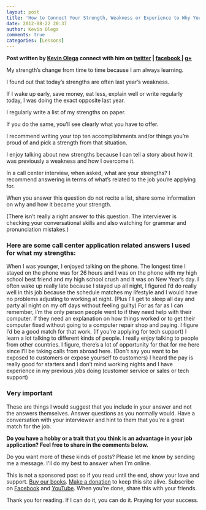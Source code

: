 ```yaml
---
layout: post
title: 'How to Connect Your Strength, Weakness or Experience to Why You Want to Work in a Call Center'
date: 2012-08-22 20:37
author: Kevin Olega
comments: true
categories: [Lessons]
---
```

**Post written by [Kevin Olega](http://kevinolega.com/) connect with him on [twitter](http://twitter.com/kevinolega) | [facebook ](http://www.facebook.com/profile.php?id=100003220910840)| [g+](https://plus.google.com/107007774605671245935/posts)** 

My strength’s change from time to time because I am always learning. 

I found out that today’s strengths are often last year’s weakness. 

If I wake up early, save money, eat less, explain well or write regularly today, I was doing the exact opposite last year. 

I regularly write a list of my strengths on paper. 

If you do the same, you’ll see clearly what you have to offer. 

I recommend writing your top ten accomplishments and/or things you’re proud of and pick a strength from that situation. 

I enjoy talking about new strengths because I can tell a story about how it was previously a weakness and how I overcome it. 

In a call center interview, when asked, what are your strengths? I recommend answering in terms of what’s related to the job you’re applying for. 

When you answer this question do not recite a list, share some information on why and how it became your strength. 

(There isn’t really a right answer to this question. The interviewer is checking your conversational skills and also watching for grammar and pronunciation mistakes.)

### Here are some call center application related answers I used for what my strengths:

When I was younger, I enjoyed talking on the phone. The longest time I stayed on the phone was for 26 hours and I was on the phone with my high school best friend and my high school crush and it was on New Year’s day. I often wake up really late because I stayed up all night, I figured I’d do really well in this job because the schedule matches my lifestyle and I would have no problems adjusting to working at night. (Plus I'll get to sleep all day and party all night on my off days without feeling guilty) For as far as I can remember, I’m the only person people went to if they need help with their computer. If they need an explanation on how things worked or to get their computer fixed without going to a computer repair shop and paying. I figure I’d be a good match for that work. (If you're applying for tech support) I learn a lot talking to different kinds of people. I really enjoy talking to people from other countries. I figure, there’s a lot of opportunity for that for me here since I’ll be taking calls from abroad here. (Don't say you want to be exposed to customers or expose yourself to customers) I heard the pay is really good for starters and I don’t mind working nights and I have experience in my previous jobs doing (customer service or sales or tech support)

### Very important

These are things I would suggest that you include in your answer and not the answers themselves. Answer questions as you normally would. Have a conversation with your interviewer and hint to them that you're a great match for the job. 

**Do you have a hobby or a trait that you think is an advantage in your job application? Feel free to share in the comments below.**

Do you want more of these kinds of posts? Please let me know by sending me a message. I'll do my best to answer when I'm online.

This is not a sponsored post so if you read until the end, show your love and support. [Buy our books](http://callcentertrainingtips.com/promos/).  [Make a donation](http://callcentertrainingtips.com/support/) to keep this site alive. Subscribe on [Facebook](https://www.facebook.com/callcentertrainingtips/) and [YouTube](https://www.youtube.com/channel/UCSRyiovg_InMdQAe7Fn0LtA). When you're done, share this with your friends. 

Thank you for reading. If I can do it, you can do it. Praying for your success.